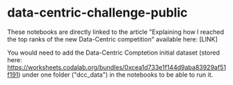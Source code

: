 # data-centric-challenge-public
These notebooks are directly linked to the article "Explaining how I reached the top ranks of the new Data-Centric competition" available here: [LINK]

You would need to add the Data-Centric Comptetion initial dataset (stored here: https://worksheets.codalab.org/bundles/0xcea1d733e1f144d9aba83929af51f191) under one folder ("dcc_data") in the notebooks to be able to run it.
